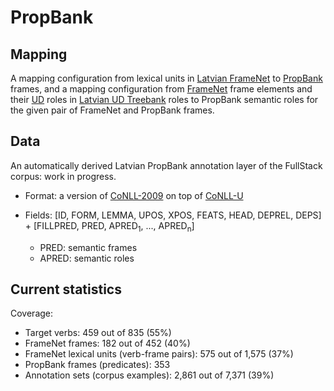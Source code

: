 # PropBank

## Mapping

A mapping configuration from lexical units in [Latvian FrameNet](https://github.com/LUMII-AILab/FullStack/tree/master/FrameNet) to [PropBank](https://propbank.github.io/) frames, and a mapping configuration from [FrameNet](https://framenet.icsi.berkeley.edu/fndrupal/) frame elements and their [UD](http://universaldependencies.org/) roles in [Latvian UD Treebank](https://github.com/LUMII-AILab/FullStack/tree/master/UD) roles to PropBank semantic roles for the given pair of FrameNet and PropBank frames.

## Data

An automatically derived Latvian PropBank annotation layer of the FullStack corpus: work in progress.

* Format: a version of [CoNLL-2009](http://ufal.mff.cuni.cz/conll2009-st/task-description.html) on top of [CoNLL-U](http://universaldependencies.org/format.html)

* Fields: [ID, FORM, LEMMA, UPOS, XPOS, FEATS, HEAD, DEPREL, DEPS] + [FILLPRED, PRED, APRED<sub>1</sub>, ..., APRED<sub>n</sub>]
  - PRED: semantic frames
  - APRED: semantic roles

## Current statistics

Coverage:

* Target verbs: 459 out of 835 (55%)
* FrameNet frames: 182 out of 452 (40%)
* FrameNet lexical units (verb-frame pairs): 575 out of 1,575 (37%)
* PropBank frames (predicates): 353
* Annotation sets (corpus examples): 2,861 out of 7,371 (39%)
